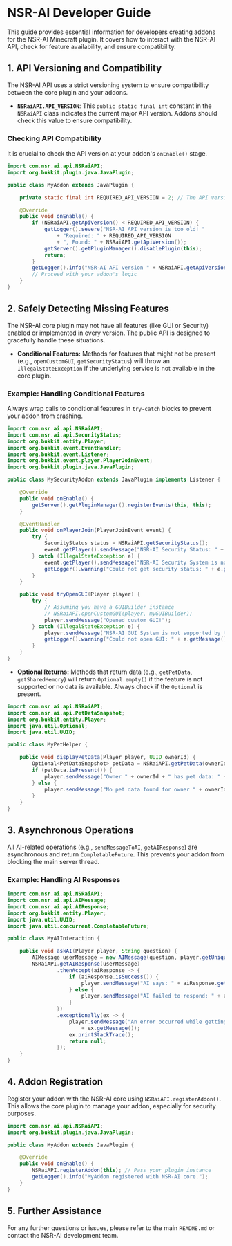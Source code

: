 # NSR-AI Developer Guide

This guide provides essential information for developers creating addons for the NSR-AI Minecraft plugin. It covers how to interact with the NSR-AI API, check for feature availability, and ensure compatibility.

## 1. API Versioning and Compatibility

The NSR-AI API uses a strict versioning system to ensure compatibility between the core plugin and your addons.

*   **`NSRaiAPI.API_VERSION`**: This `public static final int` constant in the `NSRaiAPI` class indicates the current major API version. Addons should check this value to ensure compatibility.

### Checking API Compatibility

It is crucial to check the API version at your addon's `onEnable()` stage.

```java
import com.nsr.ai.api.NSRaiAPI;
import org.bukkit.plugin.java.JavaPlugin;

public class MyAddon extends JavaPlugin {

    private static final int REQUIRED_API_VERSION = 2; // The API version your addon is built against

    @Override
    public void onEnable() {
        if (NSRaiAPI.getApiVersion() < REQUIRED_API_VERSION) {
            getLogger().severe("NSR-AI API version is too old! " 
                + "Required: " + REQUIRED_API_VERSION 
                + ", Found: " + NSRaiAPI.getApiVersion());
            getServer().getPluginManager().disablePlugin(this);
            return;
        }
        getLogger().info("NSR-AI API version " + NSRaiAPI.getApiVersion() + " detected. Addon enabled.");
        // Proceed with your addon's logic
    }
}
```

## 2. Safely Detecting Missing Features

The NSR-AI core plugin may not have all features (like GUI or Security) enabled or implemented in every version. The public API is designed to gracefully handle these situations.

*   **Conditional Features:** Methods for features that might not be present (e.g., `openCustomGUI`, `getSecurityStatus`) will throw an `IllegalStateException` if the underlying service is not available in the core plugin.

### Example: Handling Conditional Features

Always wrap calls to conditional features in `try-catch` blocks to prevent your addon from crashing.

```java
import com.nsr.ai.api.NSRaiAPI;
import com.nsr.ai.api.SecurityStatus;
import org.bukkit.entity.Player;
import org.bukkit.event.EventHandler;
import org.bukkit.event.Listener;
import org.bukkit.event.player.PlayerJoinEvent;
import org.bukkit.plugin.java.JavaPlugin;

public class MySecurityAddon extends JavaPlugin implements Listener {

    @Override
    public void onEnable() {
        getServer().getPluginManager().registerEvents(this, this);
    }

    @EventHandler
    public void onPlayerJoin(PlayerJoinEvent event) {
        try {
            SecurityStatus status = NSRaiAPI.getSecurityStatus();
            event.getPlayer().sendMessage("NSR-AI Security Status: " + status.name());
        } catch (IllegalStateException e) {
            event.getPlayer().sendMessage("NSR-AI Security System is not supported by this core version.");
            getLogger().warning("Could not get security status: " + e.getMessage());
        }
    }

    public void tryOpenGUI(Player player) {
        try {
            // Assuming you have a GUIBuilder instance
            // NSRaiAPI.openCustomGUI(player, myGUIBuilder);
            player.sendMessage("Opened custom GUI!");
        } catch (IllegalStateException e) {
            player.sendMessage("NSR-AI GUI System is not supported by this core version.");
            getLogger().warning("Could not open GUI: " + e.getMessage());
        }
    }
}
```

*   **Optional Returns:** Methods that return data (e.g., `getPetData`, `getSharedMemory`) will return `Optional.empty()` if the feature is not supported or no data is available. Always check if the `Optional` is present.

```java
import com.nsr.ai.api.NSRaiAPI;
import com.nsr.ai.api.PetDataSnapshot;
import org.bukkit.entity.Player;
import java.util.Optional;
import java.util.UUID;

public class MyPetHelper {

    public void displayPetData(Player player, UUID ownerId) {
        Optional<PetDataSnapshot> petData = NSRaiAPI.getPetData(ownerId);
        if (petData.isPresent()) {
            player.sendMessage("Owner " + ownerId + " has pet data: " + petData.get().getData());
        } else {
            player.sendMessage("No pet data found for owner " + ownerId + ", or pet system not supported.");
        }
    }
}
```

## 3. Asynchronous Operations

All AI-related operations (e.g., `sendMessageToAI`, `getAIResponse`) are asynchronous and return `CompletableFuture`. This prevents your addon from blocking the main server thread.

### Example: Handling AI Responses

```java
import com.nsr.ai.api.NSRaiAPI;
import com.nsr.ai.api.AIMessage;
import com.nsr.ai.api.AIResponse;
import org.bukkit.entity.Player;
import java.util.UUID;
import java.util.concurrent.CompletableFuture;

public class MyAIInteraction {

    public void askAI(Player player, String question) {
        AIMessage userMessage = new AIMessage(question, player.getUniqueId());
        NSRaiAPI.getAIResponse(userMessage)
                .thenAccept(aiResponse -> {
                    if (aiResponse.isSuccess()) {
                        player.sendMessage("AI says: " + aiResponse.getResponse());
                    } else {
                        player.sendMessage("AI failed to respond: " + aiResponse.getResponse());
                    }
                })
                .exceptionally(ex -> {
                    player.sendMessage("An error occurred while getting AI response: " 
                        + ex.getMessage());
                    ex.printStackTrace();
                    return null;
                });
    }
}
```

## 4. Addon Registration

Register your addon with the NSR-AI core using `NSRaiAPI.registerAddon()`. This allows the core plugin to manage your addon, especially for security purposes.

```java
import com.nsr.ai.api.NSRaiAPI;
import org.bukkit.plugin.java.JavaPlugin;

public class MyAddon extends JavaPlugin {

    @Override
    public void onEnable() {
        NSRaiAPI.registerAddon(this); // Pass your plugin instance
        getLogger().info("MyAddon registered with NSR-AI core.");
    }
}
```

## 5. Further Assistance

For any further questions or issues, please refer to the main `README.md` or contact the NSR-AI development team.
